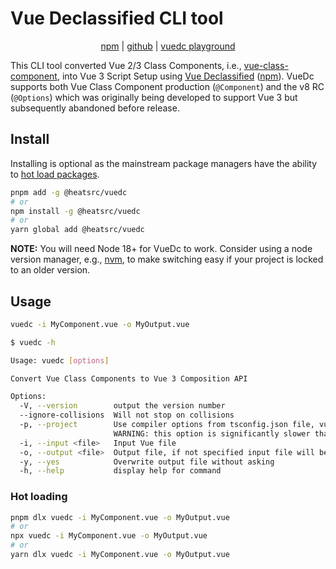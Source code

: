# Vue Declassified CLI tool

<p align="center">
  <a href="https://www.npmjs.com/package/@heatsrc/vuedc">npm</a><span> | </span>
  <a href="https://github.com/heatsrc/vue-declassified/tree/main/cli">github</a><span> | </span>
  <a href="https://heatsrc.github.io/vue-declassified/">vuedc playground</a>
</p>

This CLI tool converted Vue 2/3 Class Components, i.e., [vue-class-component](https://class-component.vuejs.org/), into Vue 3 Script Setup using [Vue Declassified](https://github.com/heatsrc/vue-declassified) ([npm](https://npmjs.com/@heatsrc/vue-declassified)). VueDc supports both Vue Class Component production (`@Component`) and the v8 RC (`@Options`) which was originally being developed to support Vue 3 but subsequently abandoned before release.

## Install

Installing is optional as the mainstream package managers have the ability to [hot load packages](#hot-loading).

```bash
pnpm add -g @heatsrc/vuedc
# or
npm install -g @heatsrc/vuedc
# or
yarn global add @heatsrc/vuedc
```

**NOTE:** You will need Node 18+ for VueDc to work. Consider using a node version manager, e.g., [nvm](https://github.com/nvm-sh/nvm), to make switching easy if your project is locked to an older version.

## Usage

```bash
vuedc -i MyComponent.vue -o MyOutput.vue
```

```bash
$ vuedc -h

Usage: vuedc [options]

Convert Vue Class Components to Vue 3 Composition API

Options:
  -V, --version        output the version number
  --ignore-collisions  Will not stop on collisions
  -p, --project        Use compiler options from tsconfig.json file, vuedc will attempt to derive the `tsconfig.json` from the input file.
                       WARNING: this option is significantly slower than not using it, only enable if you need external references (e.g., deriving sources of properties from mixins)!
  -i, --input <file>   Input Vue file
  -o, --output <file>  Output file, if not specified input file will be overwritten
  -y, --yes            Overwrite output file without asking
  -h, --help           display help for command
```

### Hot loading

```bash
pnpm dlx vuedc -i MyComponent.vue -o MyOutput.vue
# or
npx vuedc -i MyComponent.vue -o MyOutput.vue
# or
yarn dlx vuedc -i MyComponent.vue -o MyOutput.vue
```
